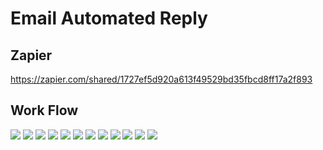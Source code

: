 # Email Automated Reply

## Zapier
https://zapier.com/shared/1727ef5d920a613f49529bd35fbcd8ff17a2f893

## Work Flow
![](1.png)
![](2.png)
![](3.png)
![](4.png)
![](5.png)
![](6.png)
![](7.png)
![](8.png)
![](9.png)
![](10.png)
![](11.png)
![](12.png)